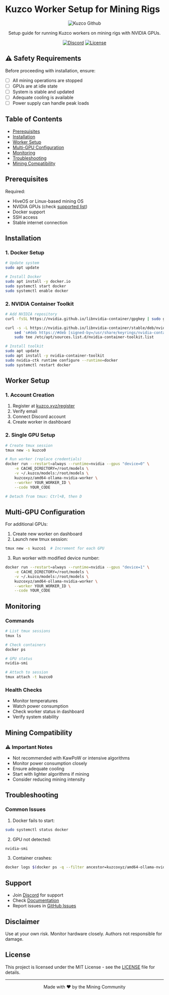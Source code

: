 # Kuzco Worker Setup for Mining Rigs

<div align="center">

![Kuzco Github]([[add_logo_here](https://avatars.githubusercontent.com/u/125929854?s=200&v=4)](https://github.com/context-labs))

Setup guide for running Kuzco workers on mining rigs with NVIDIA GPUs.

[![Discord](https://img.shields.io/discord/YOUR_DISCORD_ID)](https://discord.gg/kuzco)
[![License](https://img.shields.io/badge/license-MIT-blue.svg)](LICENSE)

</div>

## ⚠️ Safety Requirements

Before proceeding with installation, ensure:

- [ ] All mining operations are stopped
- [ ] GPUs are at idle state
- [ ] System is stable and updated
- [ ] Adequate cooling is available
- [ ] Power supply can handle peak loads

## Table of Contents

- [Prerequisites](#prerequisites)
- [Installation](#installation)
- [Worker Setup](#worker-setup)
- [Multi-GPU Configuration](#multi-gpu-configuration)
- [Monitoring](#monitoring)
- [Troubleshooting](#troubleshooting)
- [Mining Compatibility](#mining-compatibility)

## Prerequisites

Required:
- HiveOS or Linux-based mining OS
- NVIDIA GPUs (check [supported list](https://kuzco.xyz))
- Docker support
- SSH access
- Stable internet connection

## Installation

### 1. Docker Setup
```bash
# Update system
sudo apt update

# Install Docker
sudo apt install -y docker.io
sudo systemctl start docker
sudo systemctl enable docker
```

### 2. NVIDIA Container Toolkit
```bash
# Add NVIDIA repository
curl -fsSL https://nvidia.github.io/libnvidia-container/gpgkey | sudo gpg --dearmor -o /usr/share/keyrings/nvidia-container-toolkit-keyring.gpg

curl -s -L https://nvidia.github.io/libnvidia-container/stable/deb/nvidia-container-toolkit.list | \
    sed 's#deb https://#deb [signed-by=/usr/share/keyrings/nvidia-container-toolkit-keyring.gpg] https://#g' | \
    sudo tee /etc/apt/sources.list.d/nvidia-container-toolkit.list

# Install toolkit
sudo apt update
sudo apt install -y nvidia-container-toolkit
sudo nvidia-ctk runtime configure --runtime=docker
sudo systemctl restart docker
```

## Worker Setup

### 1. Account Creation
1. Register at [kuzco.xyz/register](https://kuzco.xyz/register)
2. Verify email
3. Connect Discord account
4. Create worker in dashboard

### 2. Single GPU Setup
```bash
# Create tmux session
tmux new -s kuzco0

# Run worker (replace credentials)
docker run --restart=always --runtime=nvidia --gpus "device=0" \
    -e CACHE_DIRECTORY=/root/models \
    -v ~/.kuzco/models:/root/models \
    kuzcoxyz/amd64-ollama-nvidia-worker \
    --worker YOUR_WORKER_ID \
    --code YOUR_CODE

# Detach from tmux: Ctrl+B, then D
```

## Multi-GPU Configuration

For additional GPUs:

1. Create new worker on dashboard
2. Launch new tmux session:
```bash
tmux new -s kuzco1  # Increment for each GPU
```

3. Run worker with modified device number:
```bash
docker run --restart=always --runtime=nvidia --gpus "device=1" \
    -e CACHE_DIRECTORY=/root/models \
    -v ~/.kuzco/models:/root/models \
    kuzcoxyz/amd64-ollama-nvidia-worker \
    --worker YOUR_WORKER_ID \
    --code YOUR_CODE
```

## Monitoring

### Commands
```bash
# List tmux sessions
tmux ls

# Check containers
docker ps

# GPU status
nvidia-smi

# Attach to session
tmux attach -t kuzco0
```

### Health Checks
- Monitor temperatures
- Watch power consumption
- Check worker status in dashboard
- Verify system stability

## Mining Compatibility

### ⚠️ Important Notes
- Not recommended with KawPoW or intensive algorithms
- Monitor power consumption closely
- Ensure adequate cooling
- Start with lighter algorithms if mining
- Consider reducing mining intensity

## Troubleshooting

### Common Issues

1. Docker fails to start:
```bash
sudo systemctl status docker
```

2. GPU not detected:
```bash
nvidia-smi
```

3. Container crashes:
```bash
docker logs $(docker ps -q --filter ancestor=kuzcoxyz/amd64-ollama-nvidia-worker)
```

## Support

- Join [Discord](https://discord.gg/kuzco) for support
- Check [Documentation](https://docs.kuzco.xyz)
- Report issues in [GitHub Issues](issues)

## Disclaimer

Use at your own risk. Monitor hardware closely. Authors not responsible for damage.

## License

This project is licensed under the MIT License - see the [LICENSE](LICENSE) file for details.

---

<div align="center">
Made with ❤️ by the Mining Community
</div>
